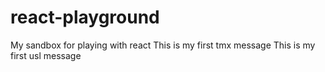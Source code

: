 # react-playground
My sandbox for playing with react
This is my first tmx message
This is my first usl message
